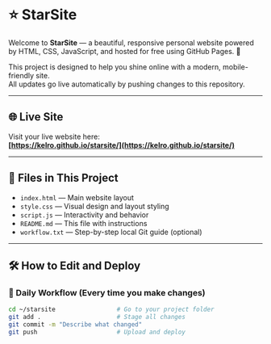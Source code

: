 # ⭐ StarSite

Welcome to **StarSite** — a beautiful, responsive personal website powered by HTML, CSS, JavaScript, and hosted for free using GitHub Pages. 🚀

This project is designed to help you shine online with a modern, mobile-friendly site.  
All updates go live automatically by pushing changes to this repository.

---

## 🌐 Live Site

Visit your live website here:  
**[https://kelro.github.io/starsite/](https://kelro.github.io/starsite/)**

---

## 📁 Files in This Project

- `index.html` — Main website layout
- `style.css` — Visual design and layout styling
- `script.js` — Interactivity and behavior
- `README.md` — This file with instructions
- `workflow.txt` — Step-by-step local Git guide (optional)

---

## 🛠️ How to Edit and Deploy

### 🔁 Daily Workflow (Every time you make changes)

```bash
cd ~/starsite                 # Go to your project folder
git add .                     # Stage all changes
git commit -m "Describe what changed"
git push                      # Upload and deploy
